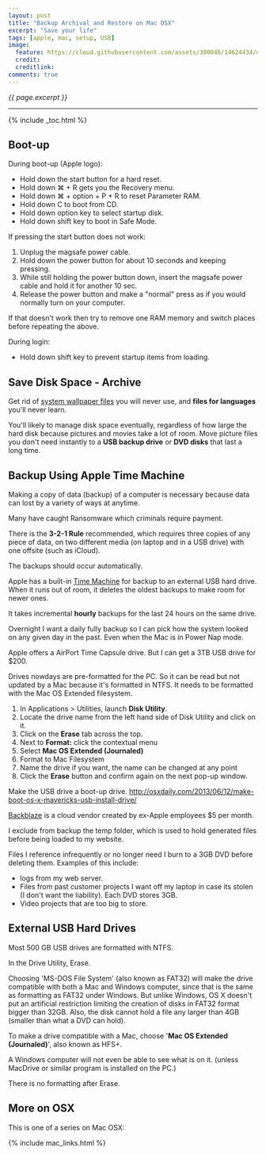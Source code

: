 ```yaml
---
layout: post
title: "Backup Archival and Restore on Mac OSX"
excerpt: "Save your life"
tags: [apple, mac, setup, USB]
image:
  feature: https://cloud.githubusercontent.com/assets/300046/14624434/dab075ca-0597-11e6-9090-f93e259a5554.jpg
  credit:
  creditlink:
comments: true
---
```

<i>{{ page.excerpt }}</i>
<hr />

{% include _toc.html %}

<a id="Bootupz"></a>

## Boot-up

During boot-up (Apple logo):

<ul>
<li> Hold down the start button for a hard reset.</li>
<li> Hold down &#8984; + R gets you the Recovery menu. </li>
<li> Hold down &#8984; + option + P + R to reset Parameter RAM.</li>

<li> Hold down C to boot from CD.</li>
<li> Hold down option key to select startup disk.</li>
<li> Hold down shift key to boot in Safe Mode.</li>
</ul>

If pressing the start button does not work:

<ol type="1">
<li> Unplug the magsafe power cable.</li>
<li> Hold down the power button for about 10 seconds and keeping pressing.</li>
<li> While still holding the power button down, insert the magsafe power cable 
and hold it for another 10 sec.</li>
<li> Release the power button and 
make a "normal" press as if you would normally turn on your computer.</li>
</ol>

If that doesn't work then try to remove one RAM memory and 
switch places before repeating the above.

During login:

<ul>
<li> Hold down shift key to prevent startup items from 
loading.</li>
</ul>



<a id="SaveDiskSpacez"></a>

## Save Disk Space - Archive

Get rid of <a href="#Wallpaperz">system wallpaper files</a> you will never use, and
<strong>files for languages</strong> you'll never learn.

You'll likely to manage disk space eventually, regardless of how large the hard disk
because pictures and movies take a lot of room.
Move picture files you don't need instantly to a <strong>USB backup drive</strong>
or <strong>DVD disks</strong> that last a long time.


<a id="Backupz"></a>

## Backup Using Apple Time Machine

Making a copy of data (backup) 
of a computer is necessary because data can lost by a variety of 
ways at anytime.

Many have caught Ransomware which criminals require payment.

There is the <strong>3-2-1 Rule</strong> recommended, 
which requires three copies of any piece of data, 
on two different media (on laptop and in a USB drive) 
with one offsite (such as iCloud).

The backups should occur automatically.

Apple has a built-in
<a target="_blank" href="http://support.apple.com/kb/ht1427">
Time Machine</a> for backup to an external USB hard drive.
When it runs out of room, it deletes the oldest backups to make room for newer ones. 

It takes incremental <strong>hourly</strong> backups for the last 24 hours on the same drive.

Overnight I want a daily fully backup so I can pick how the system looked on any given day in the past. Even when the Mac is in Power Nap mode.

Apple offers a
AirPort Time Capsule drive.
But I can get a 3TB USB drive for $200.

Drives nowdays are pre-formatted for the PC.
So it can be read but not updated by a Mac because it's formatted in NTFS.
It needs to be formatted with the Mac OS Extended filesystem. 

<ol>
<li> In Applications > Utilities, launch <strong>Disk Utility</strong>.</li>
<li> Locate the drive name from the left hand side of Disk Utility and click on it.</li>
<li> Click on the <strong>Erase</strong> tab across the top.</li>
<li> Next to <strong>Format:</strong> click the contextual menu </li>
<li> Select <strong>Mac OS Extended (Journaled)</strong></li>
<li> Format to Mac Filesystem </li>
<li> Name the drive if you want, the name can be changed at any point</li>
<li> Click the <strong>Erase</strong> button and confirm again on the next pop-up window.</li>
</ol>

Make the USB drive a boot-up drive.
http://osxdaily.com/2013/06/12/make-boot-os-x-mavericks-usb-install-drive/

<a target="_blank" href="https://secure.backblaze.com/buy.htm">
Backblaze</a> is a cloud vendor created by ex-Apple employees
$5 per month.

I exclude from backup the temp folder, which is used to hold generated files 
before being loaded to my website.

Files I reference infrequently or no longer need I burn to a 3GB DVD before deleting them.
Examples of this include:

<ul>
<li> logs from my web server.</li>
<li> Files from past customer projects I want off my laptop in case its stolen (I don't want the liability).
Each DVD stores 3GB.</li>
<li> Video projects that are too big to store.</li>
</ul>




<a id="ExternalHDz"></a>

## External USB Hard Drives

Most 500 GB USB drives are formatted with NTFS.

In the Drive Utility, Erase.

Choosing 'MS-DOS File System' (also known as FAT32) will make the drive compatible with both a Mac and Windows computer, since that is the same as formatting as FAT32 under Windows.
But unlike Windows, OS X doesn't put an artificial restriction limiting the creation of disks in 
FAT32 format bigger than 32GB.
Also, the disk cannot hold a file any larger than 4GB (smaller than what a DVD can hold). 

To make a drive compatible with a Mac, choose '<strong>Mac OS Extended (Journaled)</strong>',
also known as HFS+.

A Windows computer will not even be able to see what is on it. 
(unless MacDrive 
or similar program is installed on the PC.)

There is no formatting after Erase.


## More on OSX

This is one of a series on Mac OSX:

{% include mac_links.html %}
